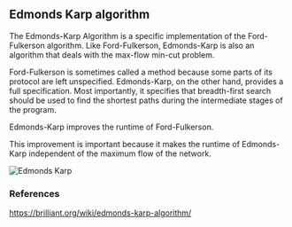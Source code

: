 ## Edmonds Karp algorithm
The Edmonds-Karp Algorithm is a specific implementation of the Ford-Fulkerson algorithm. Like Ford-Fulkerson, Edmonds-Karp is also an algorithm that deals with the max-flow min-cut problem.

Ford-Fulkerson is sometimes called a method because some parts of its protocol are left unspecified. Edmonds-Karp, on the other hand, provides a full specification. Most importantly, it specifies that breadth-first search should be used to find the shortest paths during the intermediate stages of the program.

Edmonds-Karp improves the runtime of Ford-Fulkerson.

This improvement is important because it makes the runtime of Edmonds-Karp independent of the maximum flow of the network.


![Edmonds Karp](https://cp-algorithms.com/graph/Flow5.png)

### References
https://brilliant.org/wiki/edmonds-karp-algorithm/



